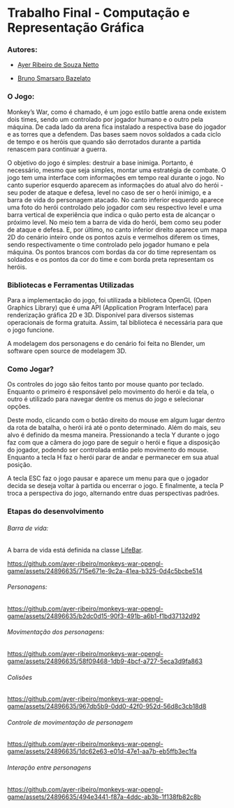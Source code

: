 # Trabalho Final - Computação e Representação Gráfica

### Autores:
- [Ayer Ribeiro de Souza Netto](https://github.com/ayer-ribeiro)

- [Bruno Smarsaro Bazelato](https://github.com/brunosmarsaro)

### O Jogo:
Monkey’s War, como é chamado, é um jogo estilo battle arena onde existem dois times, 
sendo um controlado por jogador humano e o outro pela máquina. 
De cada lado da arena fica instalado a respectiva base do jogador e as torres que a defendem. 
Das bases saem novos soldados a cada ciclo de tempo e os heróis que quando 
são derrotados durante a partida renascem para continuar a guerra.

O objetivo do jogo é simples: destruir a base inimiga. 
Portanto, é necessário, mesmo que seja simples, montar uma estratégia de combate. 
O jogo tem uma interface com informações em tempo real durante o jogo. 
No canto superior esquerdo aparecem as informações do atual alvo do herói - seu poder de ataque e defesa, 
level no caso de ser o herói inimigo, e a barra de vida do personagem atacado. 
No canto inferior esquerdo aparece uma foto do herói controlado pelo jogador com seu respectivo level e 
uma barra vertical de experiência que indica o quão perto esta de alcançar o próximo level. 
No meio tem a barra de vida do herói, bem como seu poder de ataque e defesa. 
E, por último, no canto inferior direito aparece um mapa 2D do cenário inteiro onde os pontos azuis e vermelhos diferem os times, 
sendo respectivamente o time controlado pelo jogador humano e pela máquina. 
Os pontos brancos com bordas da cor do time representam os soldados e os pontos da cor do time e com borda preta representam os heróis. 

### Bibliotecas e Ferramentas Utilizadas

Para a implementação do jogo, foi utilizada a biblioteca OpenGL (Open Graphics Library) que é uma API (Application Program Interface) 
para renderização gráfica 2D e 3D. Disponível para diversos sistemas operacionais de forma gratuita. 
Assim, tal biblioteca é necessária para que o jogo funcione.

A modelagem dos personagens e do cenário foi feita no Blender, um software open source de modelagem 3D.

### Como Jogar?

Os controles do jogo são feitos tanto por mouse quanto por teclado. Enquanto o primeiro é responsável pelo movimento do herói e da tela, o outro é utilizado para navegar dentre os menus do jogo e selecionar opções. 

Deste modo, clicando com o botão direito do mouse em algum lugar dentro da rota de batalha, o herói irá até o ponto determinado. Além do mais, seu alvo é definido da mesma maneira. Pressionando a tecla Y durante o jogo faz com que a câmera do jogo pare de seguir o herói e fique a disposição do jogador, podendo ser controlada então pelo movimento do mouse. Enquanto a tecla H faz o herói parar de andar e permanecer em sua atual posição.

A tecla ESC faz o jogo pausar e aparece um menu para que o jogador decida se deseja voltar à partida ou encerrar o jogo. E finalmente, a tecla P troca a perspectiva do jogo, alternando entre duas perspectivas padrões. 

### Etapas do desenvolvimento

###### Barra de vida:

A barra de vida está definida na classe [LifeBar]([url](https://github.com/ayer-ribeiro/monkeys-war-opengl-game/blob/master/Util/LifeBar.cpp)).

https://github.com/ayer-ribeiro/monkeys-war-opengl-game/assets/24896635/715e671e-9c2a-41ea-b325-0d4c5bcbe514

###### Personagens:

https://github.com/ayer-ribeiro/monkeys-war-opengl-game/assets/24896635/b2dc0d15-90f3-491b-a6b1-f1bd37132d92

###### Movimentação dos personagens:

https://github.com/ayer-ribeiro/monkeys-war-opengl-game/assets/24896635/58f09468-1db9-4bcf-a727-5eca3d9fa863

###### Colisões

https://github.com/ayer-ribeiro/monkeys-war-opengl-game/assets/24896635/967db5b9-0dd0-42f0-952d-56d8c3cb18d8

###### Controle de movimentação de personagem

https://github.com/ayer-ribeiro/monkeys-war-opengl-game/assets/24896635/1dc62e63-e01d-47e1-aa7b-eb5ffb3ec1fa

###### Interação entre personagens

https://github.com/ayer-ribeiro/monkeys-war-opengl-game/assets/24896635/494e3441-f87a-4ddc-ab3b-1f138fb82c8b
